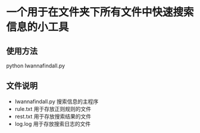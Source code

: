 # 一个用于在文件夹下所有文件中快速搜索信息的小工具

## 使用方法
python Iwannafindall.py

## 文件说明

- Iwannafindall.py
  搜索信息的主程序
- rule.txt
  用于存放正则规则的文件
- rest.txt
  用于存放搜索结果的文件
- log.log
  用于存放搜索日志的文件
